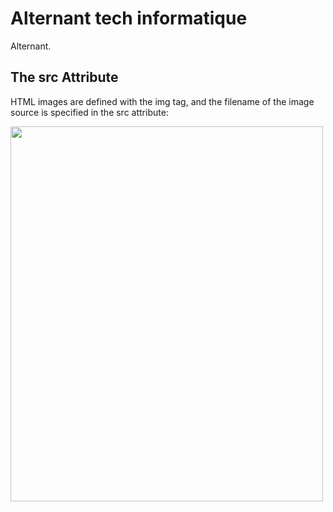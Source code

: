<!DOCTYPE html>
<html>
<head>
<title>Page Title</title>
</head>
<body>

<h1>Alternant tech informatique</h1>
<p>Alternant.</p>

</body>

<body>

<h2>The src Attribute</h2>
<p>HTML images are defined with the img tag, and the filename of the image source is specified in the src attribute:</p>

<img src="../DEV/capture.png" width="500" height="600">

</body>
